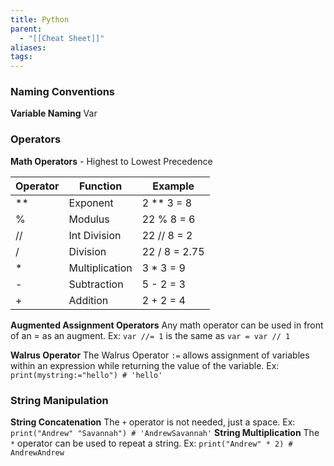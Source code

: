 ```yaml
---
title: Python
parent:
  - "[[Cheat Sheet]]"
aliases: 
tags:
---
```


### Naming Conventions
**Variable Naming**
	Var
### Operators
**Math Operators** - Highest to Lowest Precedence

| Operator | Function       | Example       |
| -------- | -------------- | ------------- |
| \*\*     | Exponent       | 2 \*\* 3 = 8  |
| %        | Modulus        | 22 % 8 = 6    |
| //       | Int Division   | 22 // 8 = 2   |
| /        | Division       | 22 / 8 = 2.75 |
| \*       | Multiplication | 3 \* 3 = 9    |
| -        | Subtraction    | 5 - 2 = 3     |
| +        | Addition       | 2 + 2 = 4     |
**Augmented Assignment Operators**
	Any math operator can be used in front of an = as an augment.
	Ex: `var //= 1` is the same as `var = var // 1`

**Walrus Operator**
	The Walrus Operator `:=` allows assignment of variables within an expression while returning the value of the variable.
	Ex: `print(mystring:="hello") # 'hello'`

### String Manipulation
**String Concatenation**
	The `+` operator is not needed, just a space.
	Ex: `print("Andrew" "Savannah") # 'AndrewSavannah'`
**String Multiplication**
	The `*` operator can be used to repeat a string.
	Ex: `print("Andrew" * 2) # AndrewAndrew`